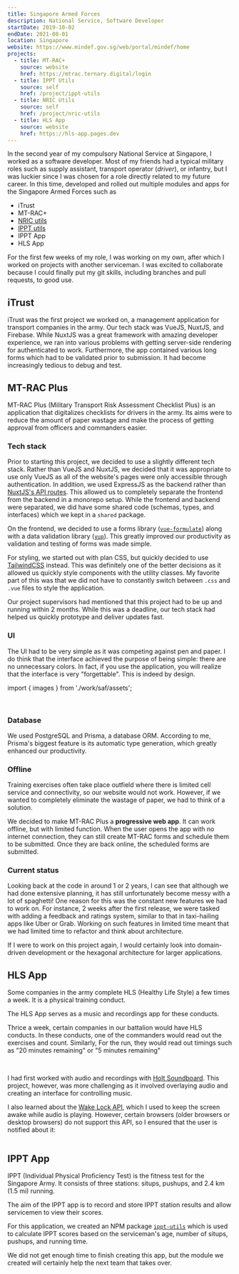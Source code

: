 ```yaml
---
title: Singapore Armed Forces
description: National Service, Software Developer
startDate: 2019-10-02
endDate: 2021-08-01
location: Singapore
website: https://www.mindef.gov.sg/web/portal/mindef/home
projects:
  - title: MT-RAC+
    source: website
    href: https://mtrac.ternary.digital/login
  - title: IPPT Utils
    source: self
    href: /project/ippt-utils
  - title: NRIC Utils
    source: self
    href: /project/nric-utils
  - title: HLS App
    source: website
    href: https://hls-app.pages.dev
---
```


In the second year of my compulsory National Service at Singapore, I worked as a software developer. Most of my friends had a typical military roles such as supply assistant, transport operator (_driver_), or infantry, but I was luckier since I was chosen for a role directly related to my future career. In this time, developed and rolled out multiple modules and apps for the Singapore Armed Forces such as

- iTrust
- MT-RAC+
- [NRIC utils](/mini-project/nric-utils)
- [IPPT utils](/mini-project/ippt-utils)
- IPPT App
- HLS App

For the first few weeks of my role, I was working on my own, after which I worked on projects with another serviceman. I was excited to collaborate because I could finally put my git skills, including branches and pull requests, to good use.

## iTrust

iTrust was the first project we worked on, a management application for transport companies in the army. Our tech stack was VueJS, NuxtJS, and Firebase. While NuxtJS was a great framework with amazing developer experience, we ran into various problems with getting server-side rendering for authenticated to work. Furthermore, the app contained various long forms which had to be validated prior to submission. It had become increasingly tedious to debug and test.

## MT-RAC Plus

<Alert>

MT-RAC Plus (Military Transport Risk Assessment Checklist Plus) is an application that digitalizes checklists for drivers in the army. Its aims were to reduce the amount of paper wastage and make the process of getting approval from officers and commanders easier.

</Alert>

### Tech stack

Prior to starting this project, we decided to use a slightly different tech stack. Rather than VueJS and NuxtJS, we decided that it was appropriate to use only VueJS as all of the website's pages were only accessible through authentication. In addition, we used ExpressJS as the backend rather than [NuxtJS's API routes](https://nuxtjs.org/docs/configuration-glossary/configuration-servermiddleware/). This allowed us to completely separate the frontend from the backend in a monorepo setup. While the frontend and backend were separated, we did have some shared code (schemas, types, and interfaces) which we kept in a `shared` package.

On the frontend, we decided to use a forms library ([`vue-formulate`](https://vueformulate.com/)) along with a data validation library ([`yup`](https://github.com/jquense/yup)). This greatly improved our productivity as validation and testing of forms was made simple.

For styling, we started out with plan CSS, but quickly decided to use [TailwindCSS](https://tailwindcss.com/) instead. This was definitely one of the better decisions as it allowed us quickly style components with the utility classes. My favorite part of this was that we did not have to constantly switch between `.css` and `.vue` files to style the application.

Our project supervisors had mentioned that this project had to be up and running within 2 months. While this was a deadline, our tech stack had helped us quickly prototype and deliver updates fast.

### UI

The UI had to be very simple as it was competing against pen and paper. I do think that the interface achieved the purpose of being simple: there are no unnecessary colors. In fact, if you use the application, you will realize that the interface is very "forgettable". This is indeed by design.

import { images } from './work/saf/assets';

<div className="flex space-x-base md:w-4/6 m-auto">
  <Image {...images.mtracLogin} border />
  <Image {...images.mtracCreate} border />
</div>

### Database

We used PostgreSQL and Prisma, a database ORM. According to me, Prisma's biggest feature is its automatic type generation, which greatly enhanced our productivity.

### Offline

Training exercises often take place outfield where there is limited cell service and connectivity, so our website would not work. However, if we wanted to completely eliminate the wastage of paper, we had to think of a solution.

We decided to make MT-RAC Plus a **progressive web app**. It can work offline, but with limited function. When the user opens the app with no internet connection, they can still create MT-RAC forms and schedule them to be submitted. Once they are back online, the scheduled forms are submitted.

### Current status

Looking back at the code in around 1 or 2 years, I can see that although we had done extensive planning, it has still unfortunately become messy with a lot of spaghetti! One reason for this was the constant new features we had to work on. For instance, 2 weeks after the first release, we were tasked with adding a feedback and ratings system, similar to that in taxi-hailing apps like Uber or Grab. Working on such features in limited time meant that we had limited time to refactor and think about architecture.

If I were to work on this project again, I would certainly look into domain-driven development or the hexagonal architecture for larger applications.

## HLS App

<Alert>
Some companies in the army complete HLS (Healthy Life Style) a few times a week. It is a physical training conduct.

The HLS App serves as a music and recordings app for these conducts.
</Alert>

Thrice a week, certain companies in our battalion would have HLS conducts. In these conducts, one of the commanders would read out the exercises and count. Similarly, For the run, they would read out timings such as "20 minutes remaining" or "5 minutes remaining"

<div className="flex space-x-base md:w-4/6 m-auto">
  <Image {...images.hlsZero} border />
  <Image {...images.hlsOne} border />
</div>

I had first worked with audio and recordings with [Holt Soundboard](/project/ninenine). This project, however, was more challenging as it involved overlaying audio and creating an interface for controlling music.

I also learned about the [Wake Lock API](https://developer.mozilla.org/en-US/docs/Web/API/Screen_Wake_Lock_API), which I used to keep the screen awake while audio is playing. However, certain browsers (older browsers or desktop browsers) do not support this API, so I ensured that the user is notified about it:

<div className="w-4/6 md:w-3/6 max-w-3xl">
<Image {...images.hlsWL} />
</div>

## IPPT App

<Alert>
IPPT (Individual Physical Proficiency Test) is the fitness test for the Singapore Army. It consists of three stations: situps, pushups, and 2.4 km (1.5 mi) running.

The aim of the IPPT app is to record and store IPPT station results and allow servicemen to view their scores.
</Alert>

For this application, we created an NPM package [`ippt-utils`](/project/ippt-utils) which is used to calculate IPPT scores based on the serviceman's age, number of situps, pushups, and running time.

We did not get enough time to finish creating this app, but the module we created will certainly help the next team that takes over.
